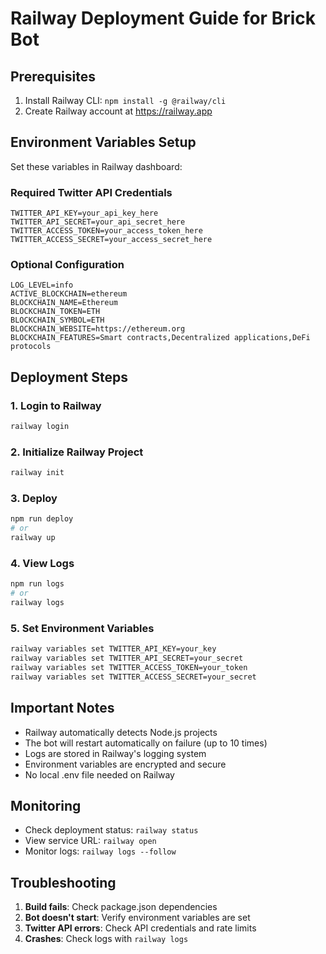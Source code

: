 # Railway Deployment Guide for Brick Bot

## Prerequisites
1. Install Railway CLI: `npm install -g @railway/cli`
2. Create Railway account at https://railway.app

## Environment Variables Setup

Set these variables in Railway dashboard:

### Required Twitter API Credentials
```
TWITTER_API_KEY=your_api_key_here
TWITTER_API_SECRET=your_api_secret_here
TWITTER_ACCESS_TOKEN=your_access_token_here
TWITTER_ACCESS_SECRET=your_access_secret_here
```

### Optional Configuration
```
LOG_LEVEL=info
ACTIVE_BLOCKCHAIN=ethereum
BLOCKCHAIN_NAME=Ethereum
BLOCKCHAIN_TOKEN=ETH
BLOCKCHAIN_SYMBOL=ETH
BLOCKCHAIN_WEBSITE=https://ethereum.org
BLOCKCHAIN_FEATURES=Smart contracts,Decentralized applications,DeFi protocols
```

## Deployment Steps

### 1. Login to Railway
```bash
railway login
```

### 2. Initialize Railway Project
```bash
railway init
```

### 3. Deploy
```bash
npm run deploy
# or
railway up
```

### 4. View Logs
```bash
npm run logs
# or
railway logs
```

### 5. Set Environment Variables
```bash
railway variables set TWITTER_API_KEY=your_key
railway variables set TWITTER_API_SECRET=your_secret
railway variables set TWITTER_ACCESS_TOKEN=your_token
railway variables set TWITTER_ACCESS_SECRET=your_secret
```

## Important Notes

- Railway automatically detects Node.js projects
- The bot will restart automatically on failure (up to 10 times)
- Logs are stored in Railway's logging system
- Environment variables are encrypted and secure
- No local .env file needed on Railway

## Monitoring

- Check deployment status: `railway status`
- View service URL: `railway open`
- Monitor logs: `railway logs --follow`

## Troubleshooting

1. **Build fails**: Check package.json dependencies
2. **Bot doesn't start**: Verify environment variables are set
3. **Twitter API errors**: Check API credentials and rate limits
4. **Crashes**: Check logs with `railway logs`